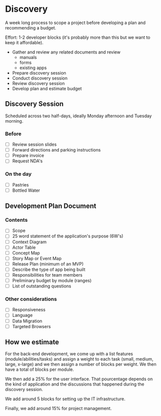 # Discovery

A week long process to scope a project before developing a plan and recommending a budget.

Effort: 1-2 developer blocks \(it's probably more than this but we want to keep it affordable\).

* Gather and review any related documents and review
  * manuals
  * forms
  * existing apps
* Prepare discovery session
* Conduct discovery session
* Review discovery session
* Develop plan and estimate budget

## Discovery Session

Scheduled across two half-days, ideally Monday afternoon and Tuesday morning.

### Before

* [ ] Review session slides
* [ ] Forward directions and parking instructions
* [ ] Prepare invoice
* [ ] Request NDA's

### On the day

* [ ] Pastries
* [ ] Bottled Water

## Development Plan Document

### Contents

* [ ] Scope
* [ ] 25 word statement of the application's purpose \(6W's\)
* [ ] Context Diagram
* [ ] Actor Table
* [ ] Concept Map
* [ ] Story Map or Event Map
* [ ] Release Plan \(minimum of an MVP\)
* [ ] Describe the type of app being built
* [ ] Responsibilities for team members
* [ ] Preliminary budget by module \(ranges\)
* [ ] List of outstanding questions

### Other considerations

* [ ] Responsiveness
* [ ] Language
* [ ] Data Migration
* [ ] Targeted Browsers

## How we estimate

For the back-end development, we come up with a list features \(module/abilities/tasks\) and assign a weight to each task \(small, medium, large, x-large\) and we then assign a number of blocks per weight. We then have a total of blocks per module.

We then add a 25% for the user interface. That pourcentage depends on the kind of application and the discussions that happened during the discovery session.

We add around 5 blocks for setting up the IT infrastructure.

Finally, we add around 15% for project management.


